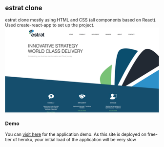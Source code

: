 ## estrat clone
estrat clone mostly using HTML and CSS (all components based on React). Used create-react-app to set up the project.
![Alt text](./src/assets/home.png?raw=true "Homepage")
### Demo
You can [visit here](https://estrat-clone.herokuapp.com/) for the application demo. As this site is deployed on free-tier of heroku,
your initial load of the application will be very slow
